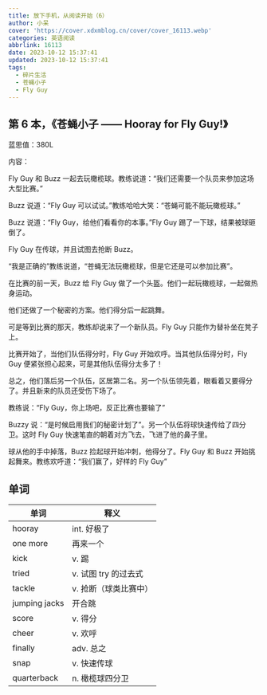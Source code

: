 ```yaml
---
title: 放下手机，从阅读开始（6）
author: 小呆
cover: 'https://cover.xdxmblog.cn/cover/cover_16113.webp'
categories: 英语阅读
abbrlink: 16113
date: 2023-10-12 15:37:41
updated: 2023-10-12 15:37:41
tags:
  - 碎片生活
  - 苍蝇小子
  - Fly Guy
---
```


## 第 6 本，《苍蝇小子 —— Hooray for Fly Guy!》

蓝思值：380L

内容：

Fly Guy 和 Buzz 一起去玩橄榄球。教练说道：“我们还需要一个队员来参加这场大型比赛。”

Buzz 说道：“Fly Guy 可以试试。”教练哈哈大笑：“苍蝇可能不能玩橄榄球。”

Buzz 说道：“Fly Guy，给他们看看你的本事。”Fly Guy 踢了一下球，结果被球砸倒了。

Fly Guy 在传球，并且试图去抢断 Buzz。

“我是正确的”教练说道，“苍蝇无法玩橄榄球，但是它还是可以参加比赛”。

在比赛的前一天，Buzz 给 Fly Guy 做了一个头盔。他们一起玩橄榄球，一起做热身运动。

他们还做了一个秘密的方案。他们得分后一起跳舞。

可是等到比赛的那天，教练却说来了一个新队员。Fly Guy 只能作为替补坐在凳子上。

比赛开始了，当他们队伍得分时，Fly Guy 开始欢呼。当其他队伍得分时，Fly Guy 便紧张担心起来，可是其他队伍得分太多了！

总之，他们落后另一个队伍，区居第二名。另一个队伍领先着，眼看着又要得分了。并且新来的队员还受伤下场了。

教练说：“Fly Guy，你上场吧，反正比赛也要输了”

Buzzy 说：“是时候启用我们的秘密计划了”。另一个队伍将球快速传给了四分卫。这时 Fly Guy 快速笔直的朝着对方飞去，飞进了他的鼻子里。

球从他的手中掉落，Buzz 捡起球开始冲刺，他得分了。Fly Guy 和 Buzz 开始挑起舞来。教练欢呼道：“我们赢了，好样的 Fly Guy”

## 单词

| 单词          | 释义                  |
| ------------- | --------------------- |
| hooray        | int. 好极了           |
| one more      | 再来一个              |
| kick          | v. 踢                 |
| tried         | v. 试图 try 的过去式  |
| tackle        | v. 抢断（球类比赛中） |
| jumping jacks | 开合跳                |
| score         | v. 得分               |
| cheer         | v. 欢呼               |
| finally       | adv. 总之             |
| snap          | v. 快速传球           |
| quarterback   | n. 橄榄球四分卫       |
